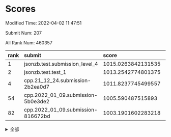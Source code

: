 # Scores

Modified Time: 2022-04-02 11:47:51

Submit Num: 207

All Rank Num: 460357

| rank |               submit               |       score        |       sigma        | pk_num |
| :--- | :--------------------------------- | :----------------- | :----------------- | :----- |
| 1    | jsonzb.test.submission_level_4     | 1015.0263842131535 | 0.8416655749387066 | 8896   |
| 2    | jsonzb.test.test_1                 | 1013.2542774801375 | 0.7855039253078838 | 8903   |
| 4    | cpp.21_12_24.submission-2b2ea0d7   | 1011.8237745499557 | 0.780927065291006  | 8897   |
| 54   | cpp.2022_01_09.submission-5b0e3de2 | 1005.590487515893  | 0.7422841683817303 | 8894   |
| 82   | cpp.2022_01_09.submission-816672bd | 1003.1901602283218 | 0.721178083359561  | 8895   |


<details>
<summary>全部</summary>

| rank |                 submit                 |       score        |       sigma        | pk_num |
| :--- | :------------------------------------- | :----------------- | :----------------- | :----- |
| 1    | jsonzb.test.submission_level_4         | 1015.0263842131535 | 0.8416655749387066 | 8896   |
| 2    | jsonzb.test.test_1                     | 1013.2542774801375 | 0.7855039253078838 | 8903   |
| 3    | gobigger.level_3.submission_level_3_31 | 1012.3372376660893 | 0.7775366406680717 | 8896   |
| 4    | cpp.21_12_24.submission-2b2ea0d7       | 1011.8237745499557 | 0.780927065291006  | 8897   |
| 5    | gobigger.level_3.submission_level_3_24 | 1011.2934028437102 | 0.761345346510918  | 8891   |
| 6    | gobigger.level_3.submission_level_3_16 | 1011.2713889231795 | 0.7716757647809557 | 8895   |
| 7    | gobigger.level_3.submission_level_3_15 | 1011.1074271941527 | 0.7775033723792779 | 8898   |
| 8    | gobigger.level_3.submission_level_3_19 | 1010.991108535838  | 0.7780543242461828 | 8894   |
| 9    | gobigger.level_3.submission_level_3_5  | 1010.9828875266506 | 0.7749300153835703 | 8894   |
| 10   | gobigger.level_3.submission_level_3_23 | 1010.9186469912506 | 0.7841716047929636 | 8896   |
| 11   | gobigger.level_3.submission_level_3_37 | 1010.8376225223273 | 0.7809617210695096 | 8896   |
| 12   | gobigger.level_3.submission_level_3_4  | 1010.8123323014147 | 0.7609813728735231 | 8898   |
| 13   | gobigger.level_3.submission_level_3_48 | 1010.7766534248458 | 0.7621722681011602 | 8894   |
| 14   | gobigger.level_3.submission_level_3_47 | 1010.7631850308215 | 0.7544493158029119 | 8895   |
| 15   | gobigger.level_3.submission_level_3_35 | 1010.6984270372055 | 0.762618392168667  | 8895   |
| 16   | gobigger.level_3.submission_level_3_41 | 1010.412559735314  | 0.7584439104381309 | 8893   |
| 17   | gobigger.level_3.submission_level_3_27 | 1010.3092673980514 | 0.753140303023277  | 8895   |
| 18   | gobigger.level_3.submission_level_3_25 | 1010.2754294200049 | 0.7676364516011117 | 8898   |
| 19   | gobigger.level_3.submission_level_3_9  | 1010.1829803480313 | 0.8075921673053492 | 8897   |
| 20   | gobigger.level_3.submission_level_3_39 | 1010.129972580538  | 0.7596372273840422 | 8891   |
| 21   | gobigger.level_3.submission_level_3_20 | 1010.1266532253813 | 0.7578810760818702 | 8892   |
| 22   | gobigger.level_3.submission_level_3_45 | 1010.1047447062577 | 0.7427347123670297 | 8897   |
| 23   | gobigger.level_3.submission_level_3_12 | 1010.0801548885439 | 0.757167810419067  | 8894   |
| 24   | gobigger.level_3.submission_level_3_7  | 1010.0576200420408 | 0.7466606310140032 | 8893   |
| 25   | gobigger.level_3.submission_level_3_33 | 1010.0393603229352 | 0.7423132164732392 | 8897   |
| 26   | gobigger.level_3.submission_level_3_26 | 1009.9727151945987 | 0.7706065136286472 | 8894   |
| 27   | gobigger.level_3.submission_level_3_38 | 1009.8869693758187 | 0.7529873526210442 | 8898   |
| 28   | gobigger.level_3.submission_level_3_30 | 1009.8654680702888 | 0.7557778458483176 | 8902   |
| 29   | gobigger.level_3.submission_level_3_8  | 1009.8024956200445 | 0.7412229299375397 | 8899   |
| 30   | gobigger.level_3.submission_level_3_13 | 1009.792297818909  | 0.757733435184177  | 8894   |
| 31   | gobigger.level_3.submission_level_3_42 | 1009.7480048764402 | 0.7660501759025865 | 8900   |
| 32   | gobigger.level_3.submission_level_3_10 | 1009.7175580664755 | 0.7347028022100045 | 8896   |
| 33   | gobigger.level_3.submission_level_3_43 | 1009.6586083349368 | 0.7839385131526926 | 8896   |
| 34   | gobigger.level_3.submission_level_3_44 | 1009.6023404464767 | 0.7513787665930054 | 8897   |
| 35   | gobigger.level_3.submission_level_3_28 | 1009.5522732029694 | 0.7518884924560566 | 8896   |
| 36   | gobigger.level_3.submission_level_3_29 | 1009.5341610119626 | 0.7386329747416843 | 8895   |
| 37   | gobigger.level_3.submission_level_3_18 | 1009.4982134243256 | 0.7764033706902309 | 8890   |
| 38   | gobigger.level_3.submission_level_3_1  | 1009.4482568604795 | 0.7578842600754017 | 8893   |
| 39   | gobigger.level_3.submission_level_3_2  | 1009.4203680256331 | 0.7607568228326186 | 8896   |
| 40   | gobigger.level_3.submission_level_3_3  | 1009.4116564432138 | 0.7676335290774337 | 8893   |
| 41   | gobigger.level_3.submission_level_3_6  | 1009.3299814331334 | 0.7453400629926753 | 8891   |
| 42   | gobigger.level_3.submission_level_3_34 | 1009.3126354661074 | 0.7464579228137246 | 8899   |
| 43   | gobigger.level_3.submission_level_3_46 | 1009.2397939858461 | 0.7639226661574708 | 8896   |
| 44   | gobigger.level_3.submission_level_3_14 | 1009.1524251356709 | 0.7458469660141425 | 8898   |
| 45   | gobigger.level_3.submission_level_3_21 | 1009.1389907332065 | 0.7545514709622372 | 8896   |
| 46   | gobigger.level_3.submission_level_3_22 | 1009.0960409974286 | 0.7343836354990846 | 8896   |
| 47   | gobigger.level_3.submission_level_3_32 | 1009.0460496720252 | 0.7508586322603085 | 8895   |
| 48   | gobigger.level_3.submission_level_3_11 | 1009.025014597151  | 0.7360355389574645 | 8898   |
| 49   | gobigger.level_3.submission_level_3_40 | 1008.9852683777738 | 0.7336915641693025 | 8899   |
| 50   | gobigger.level_3.submission_level_3_17 | 1008.9266776852998 | 0.765520635831324  | 8895   |
| 51   | gobigger.level_3.submission_level_3_49 | 1008.8422352294981 | 0.747013088187132  | 8901   |
| 52   | gobigger.level_3.submission_level_3_0  | 1008.5374988541423 | 0.766766143087863  | 8895   |
| 53   | gobigger.level_3.submission_level_3_36 | 1008.3031767110522 | 0.7699667210625762 | 8896   |
| 54   | cpp.2022_01_09.submission-5b0e3de2     | 1005.590487515893  | 0.7422841683817303 | 8894   |
| 55   | gobigger.level_1.submission_level_1_20 | 1005.0007335478243 | 0.7230438420584022 | 8898   |
| 56   | gobigger.level_1.submission_level_1_11 | 1004.7954031772927 | 0.7149407709157108 | 8898   |
| 57   | gobigger.level_1.submission_level_1_9  | 1004.4625190532646 | 0.7302491353087802 | 8895   |
| 58   | gobigger.level_1.submission_level_1_7  | 1004.4340015225189 | 0.7248954347422351 | 8891   |
| 59   | gobigger.level_1.submission_level_1_35 | 1004.42231832938   | 0.7104638333906341 | 8897   |
| 60   | gobigger.level_1.submission_level_1_36 | 1004.3940583413294 | 0.709323473304612  | 8895   |
| 61   | gobigger.level_1.submission_level_1_10 | 1004.3679908990827 | 0.7163583682900951 | 8895   |
| 62   | gobigger.level_1.submission_level_1_49 | 1004.2045004412998 | 0.7182165739458332 | 8899   |
| 63   | gobigger.level_1.submission_level_1_17 | 1004.1909480828912 | 0.7153781355311504 | 8897   |
| 64   | gobigger.level_1.submission_level_1_2  | 1004.1143110610448 | 0.7133750871740894 | 8899   |
| 65   | gobigger.level_1.submission_level_1_41 | 1004.0857515836578 | 0.7212582493621519 | 8892   |
| 66   | gobigger.level_1.submission_level_1_3  | 1004.0020784608274 | 0.7075118903439389 | 8897   |
| 67   | gobigger.level_1.submission_level_1_47 | 1003.9344118383578 | 0.7087169689371273 | 8895   |
| 68   | gobigger.level_1.submission_level_1_26 | 1003.8965579526869 | 0.7144136705244327 | 8892   |
| 69   | gobigger.level_1.submission_level_1_44 | 1003.8680604883526 | 0.7148670367633488 | 8896   |
| 70   | gobigger.level_1.submission_level_1_29 | 1003.8074833385174 | 0.7251874106498569 | 8893   |
| 71   | gobigger.level_1.submission_level_1_0  | 1003.7588569307334 | 0.7202417094886674 | 8896   |
| 72   | gobigger.level_1.submission_level_1_45 | 1003.6889384679752 | 0.7165527336481542 | 8898   |
| 73   | gobigger.level_1.submission_level_1_1  | 1003.6584815342779 | 0.7041031891029941 | 8898   |
| 74   | gobigger.level_1.submission_level_1_38 | 1003.4550045830824 | 0.716342722961894  | 8899   |
| 75   | gobigger.level_1.submission_level_1_46 | 1003.4521364456376 | 0.717137387917732  | 8893   |
| 76   | gobigger.level_1.submission_level_1_14 | 1003.3891684139701 | 0.7167703403015007 | 8893   |
| 77   | gobigger.level_1.submission_level_1_33 | 1003.3378876637533 | 0.7056046366612521 | 8896   |
| 78   | gobigger.level_1.submission_level_1_37 | 1003.3230031910466 | 0.7129966831685959 | 8898   |
| 79   | gobigger.level_1.submission_level_1_21 | 1003.2597061811531 | 0.7135573098220119 | 8902   |
| 80   | gobigger.level_1.submission_level_1_5  | 1003.2386442908573 | 0.7189381168160487 | 8894   |
| 81   | gobigger.level_1.submission_level_1_34 | 1003.2161942919851 | 0.7047178376593765 | 8899   |
| 82   | cpp.2022_01_09.submission-816672bd     | 1003.1901602283218 | 0.721178083359561  | 8895   |
| 83   | gobigger.level_1.submission_level_1_18 | 1003.1787526538644 | 0.7154869265543645 | 8895   |
| 84   | gobigger.level_1.submission_level_1_31 | 1003.0272991467385 | 0.7178022667407785 | 8890   |
| 85   | gobigger.level_1.submission_level_1_40 | 1002.9988848753834 | 0.7220751214147406 | 8890   |
| 86   | gobigger.level_1.submission_level_1_24 | 1002.9909775284441 | 0.7223978733720312 | 8892   |
| 87   | gobigger.level_1.submission_level_1_28 | 1002.9802709770713 | 0.7083347219277846 | 8896   |
| 88   | gobigger.level_1.submission_level_1_19 | 1002.9543122596303 | 0.7140936805082141 | 8894   |
| 89   | gobigger.level_1.submission_level_1_30 | 1002.9458384321985 | 0.7108508320791044 | 8896   |
| 90   | gobigger.level_1.submission_level_1_22 | 1002.868926479043  | 0.7149930690316229 | 8894   |
| 91   | gobigger.level_1.submission_level_1_4  | 1002.8556794732315 | 0.7132516405475554 | 8894   |
| 92   | gobigger.level_1.submission_level_1_6  | 1002.8225644577526 | 0.7173028696607725 | 8899   |
| 93   | gobigger.level_1.submission_level_1_39 | 1002.8096795184184 | 0.7209587520591112 | 8897   |
| 94   | gobigger.level_1.submission_level_1_27 | 1002.7998604177048 | 0.7113145662536648 | 8896   |
| 95   | gobigger.level_1.submission_level_1_32 | 1002.7816542885471 | 0.7090478358695496 | 8895   |
| 96   | gobigger.level_1.submission_level_1_12 | 1002.6961138412981 | 0.7050038841228775 | 8896   |
| 97   | gobigger.level_1.submission_level_1_42 | 1002.6682778260802 | 0.7152346381080242 | 8895   |
| 98   | gobigger.level_1.submission_level_1_16 | 1002.6450984266747 | 0.7181203107466337 | 8894   |
| 99   | gobigger.level_1.submission_level_1_48 | 1002.6386264134518 | 0.7202810642283621 | 8896   |
| 100  | gobigger.level_1.submission_level_1_15 | 1002.5444068488919 | 0.7113609298138917 | 8900   |
| 101  | gobigger.level_1.submission_level_1_43 | 1002.4728450543145 | 0.7150335769787196 | 8896   |
| 102  | gobigger.level_1.submission_level_1_8  | 1002.4195245432719 | 0.7123080083923947 | 8899   |
| 103  | gobigger.level_1.submission_level_1_23 | 1002.4186592248866 | 0.7036973263956279 | 8897   |
| 104  | gobigger.level_1.submission_level_1_25 | 1002.0860391083032 | 0.7214671682055663 | 8897   |
| 105  | gobigger.level_1.submission_level_1_13 | 1001.9479699685385 | 0.7052372550896623 | 8900   |
| 106  | gobigger.random.submission_random_32   | 997.2036302317999  | 0.7040690700501253 | 8893   |
| 107  | gobigger.random.submission_random_29   | 996.8021046526451  | 0.703874874615971  | 8901   |
| 108  | gobigger.random.submission_random_38   | 996.7974427893367  | 0.7066022572318076 | 8895   |
| 109  | gobigger.random.submission_random_21   | 996.5761209532219  | 0.7194143458576572 | 8897   |
| 110  | gobigger.random.submission_random_1    | 996.5747239550836  | 0.7107722109360234 | 8892   |
| 111  | gobigger.random.submission_random_49   | 996.5734768967344  | 0.7220897689159469 | 8895   |
| 112  | gobigger.random.submission_random_30   | 996.4799544790038  | 0.7118346381580859 | 8902   |
| 113  | gobigger.random.submission_random_9    | 996.4645811474925  | 0.700632947139595  | 8892   |
| 114  | gobigger.random.submission_random_37   | 996.4605064639245  | 0.7107386505236466 | 8896   |
| 115  | gobigger.random.submission_random_6    | 996.4378987737182  | 0.7012090870474991 | 8892   |
| 116  | gobigger.random.submission_random_35   | 996.4044578843583  | 0.7083812925970598 | 8896   |
| 117  | gobigger.random.submission_random_11   | 996.3966145428393  | 0.7147994643271957 | 8897   |
| 118  | gobigger.random.submission_random_25   | 996.3945985266126  | 0.7149566891092779 | 8896   |
| 119  | gobigger.random.submission_random_48   | 996.3871529650444  | 0.7146523652181832 | 8897   |
| 120  | gobigger.random.submission_random_23   | 996.296910970695   | 0.7165685073763278 | 8892   |
| 121  | gobigger.random.submission_random_24   | 996.2902317612177  | 0.7102057410488392 | 8896   |
| 122  | gobigger.random.submission_random_17   | 996.2781501518353  | 0.7035622180633625 | 8897   |
| 123  | gobigger.random.submission_random_36   | 996.2486138393542  | 0.7046481386048583 | 8892   |
| 124  | gobigger.random.submission_random_4    | 996.2351056270517  | 0.7024146275924905 | 8897   |
| 125  | gobigger.random.submission_random_10   | 996.195164932652   | 0.7071936995027964 | 8893   |
| 126  | gobigger.random.submission_random_2    | 996.1459487045734  | 0.6970957114102597 | 8893   |
| 127  | gobigger.random.submission_random_31   | 996.1294675848197  | 0.6986251958074642 | 8894   |
| 128  | gobigger.random.submission_random_42   | 996.1085060836023  | 0.7123895723742201 | 8897   |
| 129  | gobigger.random.submission_random_13   | 996.0624728219484  | 0.7124886388624514 | 8898   |
| 130  | gobigger.random.submission_random_14   | 996.0385012658038  | 0.7122766132925843 | 8902   |
| 131  | gobigger.random.submission_random_41   | 996.0073508517096  | 0.7112935394312986 | 8894   |
| 132  | gobigger.random.submission_random_33   | 995.9958983076806  | 0.7108379378855804 | 8891   |
| 133  | gobigger.random.submission_random_12   | 995.9898577633221  | 0.7129165693159621 | 8890   |
| 134  | gobigger.random.submission_random_5    | 995.9879039212192  | 0.7058061853025818 | 8892   |
| 135  | gobigger.random.submission_random_15   | 995.9281368402236  | 0.7182841781924425 | 8897   |
| 136  | gobigger.random.submission_random_3    | 995.8526226124569  | 0.7289765012055422 | 8897   |
| 137  | gobigger.random.submission_random_8    | 995.8512934460296  | 0.7325231874598241 | 8897   |
| 138  | gobigger.random.submission_random_18   | 995.7464636370163  | 0.7111319472951086 | 8897   |
| 139  | gobigger.random.submission_random_19   | 995.7181772891538  | 0.7186006478459102 | 8897   |
| 140  | gobigger.random.submission_random_45   | 995.6766669263784  | 0.7000347071577792 | 8897   |
| 141  | gobigger.random.submission_random_46   | 995.662654863824   | 0.7321331941587004 | 8895   |
| 142  | gobigger.random.submission_random_26   | 995.6619796047419  | 0.7237870859559558 | 8894   |
| 143  | gobigger.random.submission_random_39   | 995.6111205122437  | 0.7019969735049189 | 8896   |
| 144  | gobigger.random.submission_random_34   | 995.5943259038188  | 0.7214995600742873 | 8895   |
| 145  | gobigger.random.submission_random_16   | 995.5794838083492  | 0.7036950339790271 | 8900   |
| 146  | gobigger.random.submission_random_43   | 995.5618747883182  | 0.722575127700017  | 8902   |
| 147  | gobigger.random.submission_random_7    | 995.5048362235822  | 0.7192070736069733 | 8896   |
| 148  | gobigger.random.submission_random_20   | 995.4915307427779  | 0.7244532427456736 | 8896   |
| 149  | gobigger.random.submission_random_44   | 995.3837555366889  | 0.7104132964862    | 8896   |
| 150  | gobigger.random.submission_random_0    | 995.3419360215668  | 0.7137574555262669 | 8895   |
| 151  | gobigger.random.submission_random_28   | 995.3405470234169  | 0.7133610327919337 | 8898   |
| 152  | gobigger.random.submission_random_27   | 995.3323802223339  | 0.6995959973083363 | 8897   |
| 153  | gobigger.level_2.submission_level_2_43 | 995.3150218650086  | 0.7239954606374535 | 8899   |
| 154  | gobigger.random.submission_random_47   | 995.3086550867624  | 0.7104104138502153 | 8897   |
| 155  | gobigger.random.submission_random_22   | 995.2832070243077  | 0.7271752843527952 | 8898   |
| 156  | gobigger.level_2.submission_level_2_36 | 994.8315928921908  | 0.7225045888777556 | 8898   |
| 157  | gobigger.level_2.submission_level_2_35 | 994.5659532031752  | 0.728738920893161  | 8894   |
| 158  | gobigger.random.submission_random_40   | 994.3422611738848  | 0.710774175021559  | 8893   |
| 159  | gobigger.level_2.submission_level_2_40 | 993.4322304027536  | 0.7324261856829397 | 8891   |
| 160  | gobigger.level_2.submission_level_2_31 | 993.0706365509855  | 0.7349722092933774 | 8899   |
| 161  | gobigger.level_2.submission_level_2_16 | 993.0450714688396  | 0.7430297945113534 | 8895   |
| 162  | gobigger.level_2.submission_level_2_27 | 992.9862810112206  | 0.7301205062150569 | 8899   |
| 163  | gobigger.level_2.submission_level_2_30 | 992.9439304694797  | 0.7396279659944351 | 8896   |
| 164  | gobigger.level_2.submission_level_2_19 | 992.9048899763417  | 0.7414381530653839 | 8898   |
| 165  | gobigger.level_2.submission_level_2_13 | 992.903430153425   | 0.7390549961523104 | 8889   |
| 166  | gobigger.level_2.submission_level_2_46 | 992.8832407335811  | 0.7357986190854936 | 8898   |
| 167  | gobigger.level_2.submission_level_2_5  | 992.7112463092075  | 0.7437504441916757 | 8896   |
| 168  | gobigger.level_2.submission_level_2_41 | 992.698437714417   | 0.7389574945525211 | 8900   |
| 169  | gobigger.level_2.submission_level_2_10 | 992.6662451218078  | 0.7342751216241731 | 8891   |
| 170  | gobigger.level_2.submission_level_2_6  | 992.5464018825623  | 0.7492978444347498 | 8898   |
| 171  | gobigger.level_2.submission_level_2_11 | 992.5183284649204  | 0.7438019273358148 | 8895   |
| 172  | gobigger.level_2.submission_level_2_49 | 992.5050263712993  | 0.7471213543322563 | 8893   |
| 173  | gobigger.level_2.submission_level_2_4  | 992.4927740728207  | 0.7478580492819408 | 8895   |
| 174  | gobigger.level_2.submission_level_2_12 | 992.4432572988045  | 0.7524761126833998 | 8897   |
| 175  | gobigger.level_2.submission_level_2_32 | 992.4251875120872  | 0.7630110453108752 | 8898   |
| 176  | gobigger.level_2.submission_level_2_37 | 992.419494713165   | 0.7639541723090854 | 8895   |
| 177  | gobigger.level_2.submission_level_2_3  | 992.3087193807152  | 0.7354893536025203 | 8904   |
| 178  | gobigger.level_2.submission_level_2_34 | 992.2907713535499  | 0.7551188570022966 | 8895   |
| 179  | gobigger.level_2.submission_level_2_24 | 992.0241288524521  | 0.7528008800720238 | 8899   |
| 180  | gobigger.level_2.submission_level_2_28 | 992.0150166378386  | 0.7551675027942537 | 8895   |
| 181  | gobigger.level_2.submission_level_2_8  | 991.9733530095077  | 0.7440614730468881 | 8890   |
| 182  | gobigger.level_2.submission_level_2_21 | 991.9721099098319  | 0.758527769663307  | 8895   |
| 183  | gobigger.level_2.submission_level_2_0  | 991.8742026543736  | 0.7396100254939328 | 8897   |
| 184  | gobigger.level_2.submission_level_2_14 | 991.8705265084493  | 0.7359225477565113 | 8898   |
| 185  | gobigger.level_2.submission_level_2_7  | 991.8427293018292  | 0.7417159578980254 | 8898   |
| 186  | gobigger.level_2.submission_level_2_1  | 991.8100366402571  | 0.7422702135689131 | 8899   |
| 187  | gobigger.level_2.submission_level_2_33 | 991.7817776904668  | 0.7457338388419237 | 8895   |
| 188  | gobigger.level_2.submission_level_2_18 | 991.748890372639   | 0.741138840856421  | 8892   |
| 189  | gobigger.level_2.submission_level_2_44 | 991.7167559963923  | 0.7518116832354476 | 8893   |
| 190  | gobigger.level_2.submission_level_2_47 | 991.6716895414337  | 0.7489200938247875 | 8894   |
| 191  | gobigger.level_2.submission_level_2_20 | 991.633874305216   | 0.7534970801635762 | 8897   |
| 192  | gobigger.level_2.submission_level_2_48 | 991.547505392861   | 0.7618416009281237 | 8897   |
| 193  | gobigger.level_2.submission_level_2_45 | 991.5250603973386  | 0.7339906337240486 | 8900   |
| 194  | gobigger.level_2.submission_level_2_15 | 991.4974643184162  | 0.7580443542110441 | 8895   |
| 195  | gobigger.level_2.submission_level_2_26 | 991.2785033999544  | 0.7755951899582783 | 8897   |
| 196  | gobigger.level_2.submission_level_2_25 | 991.2303356182291  | 0.7507450896034116 | 8896   |
| 197  | gobigger.level_2.submission_level_2_22 | 991.1800435520689  | 0.7392336735425876 | 8894   |
| 198  | gobigger.level_2.submission_level_2_29 | 991.0524666982394  | 0.7632554888993872 | 8895   |
| 199  | gobigger.level_2.submission_level_2_17 | 991.0399975959975  | 0.7541598544861965 | 8892   |
| 200  | gobigger.level_2.submission_level_2_9  | 990.9330035017915  | 0.7634899054934373 | 8892   |
| 201  | gobigger.level_2.submission_level_2_38 | 990.9060061912772  | 0.7485248137530758 | 8897   |
| 202  | gobigger.level_2.submission_level_2_39 | 990.8135695725712  | 0.7541046737200572 | 8893   |
| 203  | gobigger.level_2.submission_level_2_23 | 990.5880331087649  | 0.7574214414723788 | 8893   |
| 204  | gobigger.level_2.submission_level_2_42 | 990.5876036520715  | 0.7649788250466378 | 8901   |
| 205  | gobigger.level_2.submission_level_2_2  | 990.5802031931024  | 0.7765267962676689 | 8891   |
| 206  | gobigger.none.submission_none_0        | 977.2780911045737  | 1.4334244921718104 | 8898   |
| 207  | gobigger.none.submission_none_1        | 974.1023930695449  | 1.7735021989301119 | 8895   |

</details>